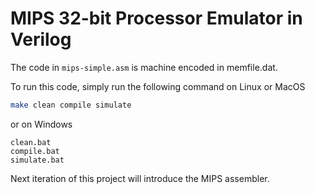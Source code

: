 # MIPS 32-bit Processor Emulator in Verilog

The code in ```mips-simple.asm``` is machine encoded in memfile.dat.

To run this code, simply run the following command
on Linux or MacOS
```bash
make clean compile simulate
```
or on Windows
```batch
clean.bat
compile.bat
simulate.bat
```

Next iteration of this project will introduce the MIPS assembler.
